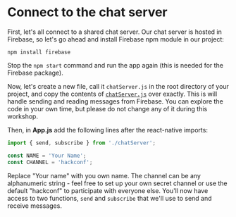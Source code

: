 # Connect to the chat server

First, let's all connect to a shared chat server. Our chat server is hosted in Firebase, so let's go ahead and install Firebase npm module in our project:

```
npm install firebase
```

Stop the `npm start` command and run the app again (this is needed for the Firebase package).

Now, let's create a new file, call it `chatServer.js` in the root directory of your project, and copy the contents of [`chatServer.js`](../chatServer.js) over exactly. This is will handle sending and reading messages from Firebase. You can explore the code in your own time, but please do not change any of it during this workshop.

Then, in **App.js** add the following lines after the react-native imports:

```js
import { send, subscribe } from './chatServer';

const NAME = 'Your Name';
const CHANNEL = 'hackconf';
```

Replace "Your name" with you own name. The channel can be any alphanumeric string - feel free to set up your own secret channel or use the default "hackconf" to participate with everyone else. You'll now have access to two functions, `send` and `subscribe` that we'll use to send and receive messages.
